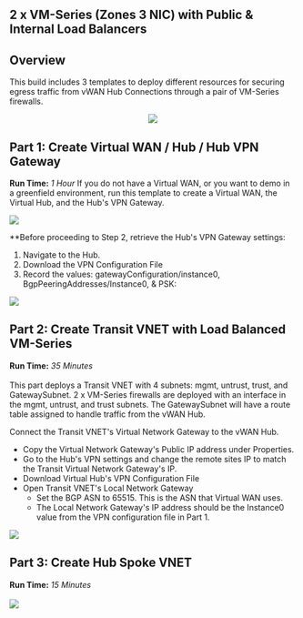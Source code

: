 ## 2 x VM-Series (Zones 3 NIC) with Public & Internal Load Balancers

## Overview
This build includes 3 templates to deploy different resources for securing egress traffic from vWAN Hub Connections through a pair of VM-Series firewalls.
<p align="center">
<img src="https://raw.githubusercontent.com/wwce/azure-arm/master/Azure-Common-Deployments/v1/images/2fw_3nic_zone_intlb_extlb.png">
</p>

## Part 1: Create Virtual WAN / Hub / Hub VPN Gateway
**Run Time:** *1 Hour*
If you do not have a Virtual WAN, or you want to demo in a greenfield environment, run this template to create a Virtual WAN, the Virtual Hub, and the Hub's VPN Gateway.

[<img src="http://azuredeploy.net/deploybutton.png"/>](https://portal.azure.com/#create/Microsoft.Template/uri/https%3A%2F%2Fraw.githubusercontent.com%2Fwwce%2Fazure-arm%2Fmaster%2FAzure-Common-Deployments%2Fv1%2F2fw_3nic_zone_intlb_extlb_vwan%2Fpart1_vwan.json)

**Before proceeding to Step 2, retrieve the Hub's VPN Gateway settings:
1.  Navigate to the Hub.
2.  Download the VPN Configuration File
3.  Record the values: gatewayConfiguration/instance0, BgpPeeringAddresses/Instance0, & PSK:

<img src="https://raw.githubusercontent.com/wwce/azure-arm/master/Azure-Common-Deployments/v1/images/2fw_3nic_zone_intlb_extlb_vwan_vpn_settings.png">
</p>





## Part 2: Create Transit VNET with Load Balanced VM-Series
**Run Time:** *35 Minutes*
</br>
</br>
This part deploys a Transit VNET with 4 subnets: mgmt, untrust, trust, and GatewaySubnet.  2 x VM-Series firewalls are deployed with an interface in the mgmt, untrust, and trust subnets.  The GatewaySubnet will have a route table assigned to handle traffic from the vWAN Hub.  

Connect the Transit VNET's Virtual Network Gateway to the vWAN Hub.
* Copy the Virtual Network Gateway's Public IP address under Properties. 
* Go to the Hub's VPN settings and change the remote sites IP to match the Transit Virtual Network Gateway's IP.
* Download Virtual Hub's VPN Configuration File
* Open Transit VNET's Local Network Gateway
    * Set the BGP ASN to 65515.  This is the ASN that Virtual WAN uses.
    * The Local Network Gateway's IP address should be the Instance0 value from the VPN configuration file in Part 1.


[<img src="http://azuredeploy.net/deploybutton.png"/>](https://portal.azure.com/#create/Microsoft.Template/uri/https%3A%2F%2Fraw.githubusercontent.com%2Fwwce%2Fazure-arm%2Fmaster%2FAzure-Common-Deployments%2Fv1%2F2fw_3nic_zone_intlb_extlb_vwan%2Fpart2_transit.json)

## Part 3: Create Hub Spoke VNET
**Run Time:** *15 Minutes*
</br>
</br>
[<img src="http://azuredeploy.net/deploybutton.png"/>](https://portal.azure.com/#create/Microsoft.Template/uri/https%3A%2F%2Fraw.githubusercontent.com%2Fwwce%2Fazure-arm%2Fmaster%2FAzure-Common-Deployments%2Fv1%2F2fw_3nic_zone_intlb_extlb_vwan%2Fpart3_spoke.json)

